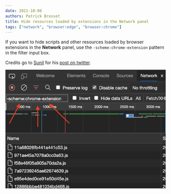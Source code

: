 ```yaml
---
date: 2021-10-08
authors: Patrick Brosset
title: Hide resources loaded by extensions in the Network panel
tags: ["network", "browser:edge", "browser:chrome"]
---
```

If you want to hide scripts and other resources loaded by browser extensions in the **Network** panel, use the `-scheme:chrome-extension` pattern in the filter input box.

Credits go to [Sunil](https://www.coolcomputerclub.com/) for his [post on twitter](https://twitter.com/threepointone/status/1446064032407080966).

![The Network panel in Chrome DevTools showing the pattern used in the filter input box.](/assets/img/hide-extension-resources.jpg)
